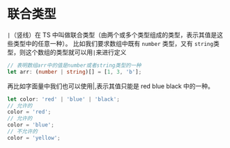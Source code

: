 # 联合类型

`|`（竖线）在 TS 中叫做联合类型（由两个或多个类型组成的类型，表示其值是这些类型中的任意一种）。
比如我们要求数组中既有 `number` 类型，又有 `string`类型，则这个数组的类型就可以用`|`来进行定义

```ts
// 表明数组arr中的值是number或者string类型的一种
let arr: (number | string)[] = [1, 3, 'b'];
```

再比如字面量中我们也可以使用|,表示其值只能是 red blue black 中的一种。

```ts
let color: 'red' | 'blue' | 'black';
// 允许的
color = 'red';
// 允许的
color = 'blue';
// 不允许的
color = 'yellow';
```

